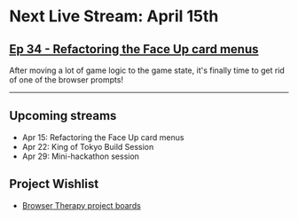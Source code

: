# Next Live Stream: April 15th
## [Ep 34 - Refactoring the Face Up card menus](/blog/browser-therapy-e34)

After moving a lot of game logic to the game state, it's finally time to get rid of one of the browser prompts!

---

## Upcoming streams
- Apr 15: Refactoring the Face Up card menus
- Apr 22: King of Tokyo Build Session
- Apr 29: Mini-hackathon session

## Project Wishlist
- [Browser Therapy project boards](https://github.com/orgs/browsertherapy/projects)

